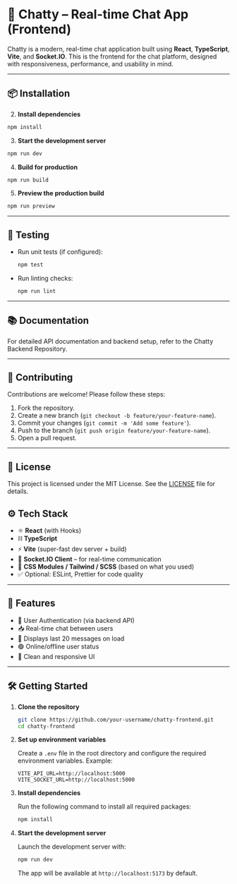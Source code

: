 # 💬 Chatty – Real-time Chat App (Frontend)

Chatty is a modern, real-time chat application built using **React**, **TypeScript**, **Vite**, and **Socket.IO**. This is the frontend for the chat platform, designed with responsiveness, performance, and usability in mind.

---

## 📦 Installation

2. **Install dependencies**

```bash
npm install
```

3. **Start the development server**

```bash
npm run dev
```

4. **Build for production**

```bash
npm run build
```

5. **Preview the production build**

```bash
npm run preview
```

---

## 🧪 Testing

- Run unit tests (if configured):

  ```bash
  npm test
  ```

- Run linting checks:
  ```bash
  npm run lint
  ```

---

## 📚 Documentation

For detailed API documentation and backend setup, refer to the Chatty Backend Repository.

---

## 🤝 Contributing

Contributions are welcome! Please follow these steps:

1. Fork the repository.
2. Create a new branch (`git checkout -b feature/your-feature-name`).
3. Commit your changes (`git commit -m 'Add some feature'`).
4. Push to the branch (`git push origin feature/your-feature-name`).
5. Open a pull request.

---

## 📄 License

This project is licensed under the MIT License. See the [LICENSE](LICENSE) file for details.

## ⚙️ Tech Stack

- ⚛️ **React** (with Hooks)
- ⛓️ **TypeScript**
- ⚡ **Vite** (super-fast dev server + build)
- 🔌 **Socket.IO Client** – for real-time communication
- 🎨 **CSS Modules / Tailwind / SCSS** (based on what you used)
- ✅ Optional: ESLint, Prettier for code quality

---

## 🚀 Features

- 🔐 User Authentication (via backend API)
- 📥 Real-time chat between users
- 📜 Displays last 20 messages on load
- 🟢 Online/offline user status
- 💅 Clean and responsive UI

---

## 🛠️ Getting Started

1. **Clone the repository**
   ```bash
   git clone https://github.com/your-username/chatty-frontend.git
   cd chatty-frontend
   ```
2. **Set up environment variables**

   Create a `.env` file in the root directory and configure the required environment variables. Example:

   ```env
   VITE_API_URL=http://localhost:5000
   VITE_SOCKET_URL=http://localhost:5000
   ```

3. **Install dependencies**


    Run the following command to install all required packages:

    ```bash
    npm install
    ```

4. **Start the development server**


    Launch the development server with:

    ```bash
    npm run dev
    ```

    The app will be available at `http://localhost:5173` by default.
